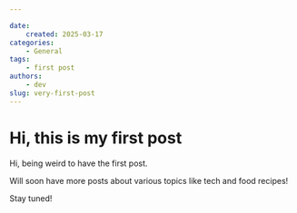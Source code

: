 ```yaml
---

date:
    created: 2025-03-17
categories:
    - General
tags:
    - first post
authors:
    - dev
slug: very-first-post
---
```


# Hi, this is my first post

Hi, being weird to have the first post.

<!-- more -->

Will soon have more posts about various topics like tech and food recipes!

Stay tuned!